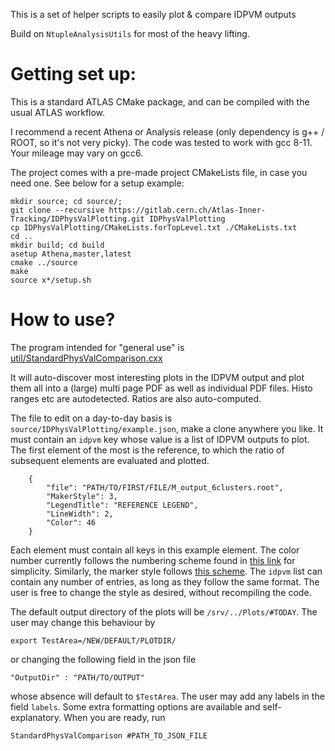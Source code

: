 This is a set of helper scripts to easily plot & compare IDPVM outputs

Build on `NtupleAnalysisUtils` for most of the heavy lifting. 

# Getting set up: 

This is a standard ATLAS CMake package, and can be compiled with the usual ATLAS workflow. 

I recommend a recent Athena or Analysis release (only dependency is g++ / ROOT, so it's not very picky). 
The code was tested to work with gcc 8-11. Your mileage may vary on gcc6. 

The project comes with a pre-made project CMakeLists file, in case you need one. See below for a setup example: 
```
mkdir source; cd source/; 
git clone --recursive https://gitlab.cern.ch/Atlas-Inner-Tracking/IDPhysValPlotting.git IDPhysValPlotting
cp IDPhysValPlotting/CMakeLists.forTopLevel.txt ./CMakeLists.txt
cd ..
mkdir build; cd build
asetup Athena,master,latest 
cmake ../source 
make 
source x*/setup.sh
```

# How to use? 

The program intended for "general use" is  [util/StandardPhysValComparison.cxx](https://gitlab.cern.ch/goblirsc/idphysvalplotting/-/blob/master/util/StandardPhysValComparison.cxx)

It will auto-discover most interesting plots in the IDPVM output and plot them all into a (large) multi page PDF as well as individual PDF files. Histo ranges etc are autodetected. 
Ratios are also auto-computed. 

The file to edit on a day-to-day basis is `source/IDPhysValPlotting/example.json`, make a clone anywhere you like. It must contain an `idpvm` key whose value is a list of IDPVM outputs to plot. The first element of the most is the reference, to which the ratio of subsequent elements are evaluated and plotted.
```
    {
        "file": "PATH/TO/FIRST/FILE/M_output_6clusters.root",
        "MakerStyle": 3,
        "LegendTitle": "REFERENCE LEGEND",
        "LineWidth": 2,
        "Color": 46
    }
```
Each element must contain all keys in this example element. The color number currently follows the numbering scheme found in [this link](https://root.cern.ch/doc/master/classTColor.html) for simplicity. Similarly, the marker style follows [this scheme](https://root.cern.ch/doc/master/classTAttMarker.html). The `idpvm` list can contain any number of entries, as long as they follow the same format. The user is free to change the style as desired, without recompiling the code.

The default output directory of the plots will be `/srv/../Plots/#TODAY`. The user may change this behaviour by 
```
export TestArea=/NEW/DEFAULT/PLOTDIR/
```
or changing the following field in the json file
```
"OutputDir" : "PATH/TO/OUTPUT"
```
whose absence will default to `$TestArea`. The user may add any labels in the field `labels`. Some extra formatting options are available and self-explanatory. When you are ready, run 
```
StandardPhysValComparison #PATH_TO_JSON_FILE
```

